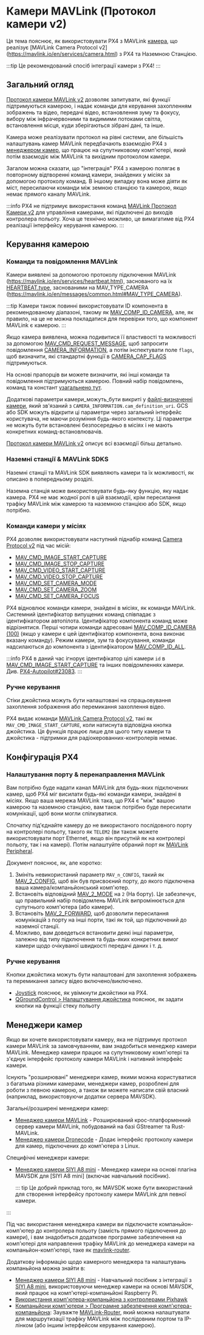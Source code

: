 # Камери MAVLink (Протокол камери v2)

Ця тема пояснює, як використовувати PX4 з MAVLink [камера](../camera/index.md), що реалізує [MAVLink Camera Protocol v2] (https://mavlink.io/en/services/camera.html) з PX4 та Наземною Станцією.

:::tip
Це рекомендований спосіб інтеграції камери з PX4!
:::

## Загальний огляд

[Протокол камери MAVLink v2](https://mavlink.io/en/services/camera.html) дозволяє запитувати, які функції підтримуються камерою, і надає команди для керування захопленням зображень та відео, передачі відео, встановлення зуму та фокусу, вибору між інфрачервоними та видимими потоками світла, встановлення місця, куди зберігаються зібрані дані, та інше.

Камера може реалізувати протокол на рівні системи, але більшість налаштувань камер MAVLink передбачають взаємодію PX4 з [менеджером камер](#camera-managers), що працює на супутниковому комп'ютері, який потім взаємодіє між MAVLink та вихідним протоколом камери.

Загалом можна сказати, що "інтеграція" PX4 з камерою полягає в повторному відтворенні команд камери, знайдених у місіях за допомогою протоколу команд.
В іншому випадку вона може діяти як міст, пересилаючи команди між земною станцією та камерою, якщо немає прямого каналу MAVLink.

:::info
PX4 не підтримує використання команд [MAVLink Протокол Камери v2](https://mavlink.io/en/services/camera.html) для управління камерами, які підключені до виходів контролера польоту.
Хоча це технічно можливо, це вимагатиме від PX4 реалізації інтерфейсу керування камерою.
:::

## Керування камерою

### Команди та повідомлення MAVLink

Камери виявлені за допомогою протоколу підключення MAVLink (https://mavlink.io/en/services/heartbeat.html), заснованого на їх [HEARTBEAT.type](https://mavlink.io/en/messages/common.html#HEARTBEAT), заснованими на MAV_TYPE_CAMERA (https://mavlink.io/en/messages/common.html#MAV_TYPE_CAMERA).

:::tip
Камери також повинні використовувати ID компонента в рекомендованому діапазоні, такому як [MAV_COMP_ID_CAMERA](https://mavlink.io/en/messages/common.html#MAV_COMP_ID_CAMERA), але, як правило, на це не можна покладатися для перевірки того, що компонент MAVLink є камерою.
:::

Якщо камера виявлена, можна подивитися її властивості та можливості за допомогою [MAV_CMD_REQUEST_MESSAGE](https://mavlink.io/en/messages/common.html#MAV_CMD_REQUEST_MESSAGE), щоб запросити повідомлення [CAMERA_INFORMATION](https://mavlink.io/en/messages/common.html#CAMERA_INFORMATION), а потім інспектувати поле `flags`, щоб визначити, які стандартні функції в [CAMERA_CAP_FLAGS](https://mavlink.io/en/messages/common.html#CAMERA_CAP_FLAGS) підтримуються.

На основі прапорців ви можете визначити, які інші команди та повідомлення підтримуються камерою.
Повний набір повідомлень, команд та констант [узагальнено тут](https://mavlink.io/en/services/camera.html#messagecommandenum-summary).

Додаткові параметри камери_можуть_бути викриті у [файлі-визначенні камери](https://mavlink.io/en/services/camera_def.html), який зв'язаний з `CAMERA_INFORMATION.cam_definition_uri`.
GCS або SDK можуть відкрити ці параметри через загальний інтерфейс користувача, не маючи розуміння будь-якого контексту.
Ці параметри не можуть бути встановлені безпосередньо в місіях і не мають конкретних команд-встановлювачів.

[Протокол камери MAVLink v2](https://mavlink.io/en/services/camera.html) описує всі взаємодії більш детально.

### Наземні станції & MAVLink SDKS

Наземні станції та MAVLink SDK виявляють камери та їх можливості, як описано в попередньому розділі.

Наземна станція може використовувати будь-яку функцію, яку надає камера.
PX4 не має жодної ролі в цій взаємодії, крім пересилання трафіку MAVLink між камерою та наземною станцією або SDK, якщо потрібно.

### Команди камери у місіях

PX4 дозволяє використовувати наступний піднабір команд [Camera Protocol v2](https://mavlink.io/en/services/camera.html) під час місій:

- [MAV_CMD_IMAGE_START_CAPTURE](https://mavlink.io/en/messages/common.html#MAV_CMD_IMAGE_START_CAPTURE)
- [MAV_CMD_IMAGE_STOP_CAPTURE](https://mavlink.io/en/messages/common.html#MMAV_CMD_IMAGE_STOP_CAPTURE)
- [MAV_CMD_VIDEO_START_CAPTURE](https://mavlink.io/en/messages/common.html#MAV_CMD_VIDEO_START_CAPTURE)
- [MAV_CMD_VIDEO_STOP_CAPTURE](https://mavlink.io/en/messages/common.html#MAV_CMD_VIDEO_STOP_CAPTURE)
- [MAV_CMD_SET_CAMERA_MODE](https://mavlink.io/en/messages/common.html#MAV_CMD_SET_CAMERA_MODE)
- [MAV_CMD_SET_CAMERA_ZOOM](https://mavlink.io/en/messages/common.html#MAV_CMD_SET_CAMERA_ZOOM)
- [MAV_CMD_SET_CAMERA_FOCUS](https://mavlink.io/en/messages/common.html#MAV_CMD_SET_CAMERA_FOCUS)

PX4 відновлює команди камери, знайдені в місіях, як команди MAVLink.
Системний ідентифікатор випущених команд співпадає з ідентифікатором автопілота.
Ідентифікатор компонента команд може відрізнятися.
Перші чотири команди адресовані [MAV_COMP_ID_CAMERA (100)](https://mavlink.io/en/messages/common.html#MAV_COMP_ID_CAMERA) (якщо у камери є цей ідентифікатор компонента, вона виконає вказану команду).
Режим камери, зум та фокусування, команди надсилаються до компонента з ідентифікатором [MAV_COMP_ID_ALL](https://mavlink.io/en/messages/common.html#MAV_COMP_ID_ALL).

:::info
PX4 в даний час ігнорує ідентифікатор цілі камери `id` в [MAV_CMD_IMAGE_START_CAPTURE](https://mavlink.io/en/messages/common.html#MAV_CMD_IMAGE_START_CAPTURE) та інших повідомленнях камери.
Див. [PX4-Autopilot#23083](https://github.com/PX4/PX4-Autopilot/issues/23083).
:::

<!--
List of all supported commands in missions in:
format_mavlink_mission_item() => https://github.com/PX4/PX4-Autopilot/blob/main/src/modules/mavlink/mavlink_mission.cpp#L1672-L1693

Mission items are executed when set active.
void Mission::setActiveMissionItems() => https://github.com/PX4/PX4-Autopilot/blob/main/src/modules/navigator/mission.cpp#L187-L281
  At end the current non-waypoint command is "issued":
  note at end => issue_command(_mission_item);

Issuing command:
MissionBlock::issue_command(const mission_item_s &item) =>  https://github.com/PX4/PX4-Autopilot/blob/main/src/modules/navigator/mission_block.cpp#L543-L562
  At end this publishes the current vehicle command
  _navigator->publish_vehicle_command(&vcmd);

Publishing command:
void Navigator::publish_vehicle_command(vehicle_command_s *vcmd)  => https://github.com/PX4/PX4-Autopilot/blob/main/src/modules/navigator/navigator_main.cpp#L1358
  For camera commands set to vcmd->target_component = 100; // MAV_COMP_ID_CAMERA
  All others just get published as-is
-->

### Ручне керування

Стіки джойстика можуть бути налаштовані на спрацьовування захоплення зображення або перемикання захоплення відео.

PX4 видає команди [MAVLink Camera Protocol v2](https://mavlink.io/en/services/camera.html), такі як `MAV_CMD_IMAGE_START_CAPTURE`, коли натиснута відповідна кнопка джойстика.
Ця функція працює лише для цього типу камери та джойстика - підтримки для радіокерованних-контролерів немає.

## Конфігурація PX4

### Налаштування порту & перенаправлення MAVLink

Вам потрібно буде надати канал MAVLink для будь-яких підключених камер, щоб PX4 міг висилати будь-які команди камери, знайдені в місіях.
Якщо ваша мережа MAVLink така, що PX4 є "між" вашою камерою та наземною станцією, вам також потрібно буде пересилати комунікації, щоб вони могли спілкуватися.

Спочатку під'єднайте камеру до не використаного послідовного порту на контролері польоту, такого як `TELEM2` (ви також можете використовувати порт Ethernet, якщо він присутній як на контролері польоту, так і на камері).
Потім налаштуйте обраний порт як [MAVLink Peripheral](../peripherals/mavlink_peripherals.md).

Документ пояснює, як, але коротко:

1. Змініть невикористаний параметр `MAV_n_CONFIG`, такий як [MAV_2_CONFIG](../advanced_config/parameter_reference.md#MAV_2_CONFIG), щоб він був присвоєний порту, до якого підключена ваша камера/компаньйонський комп'ютер.
2. Встановіть відповідний [MAV_2_MODE](../advanced_config/parameter_reference.md#MAV_2_MODE) на `2` (На борту).
  Це забезпечує, що правильний набір повідомлень MAVLink випромінюється для супутнього комп'ютера (або камери).
3. Встановіть [MAV_2_FORWARD](../advanced_config/parameter_reference.md#MAV_2_FORWARD), щоб дозволити пересилання комунікацій з порту на інші порти, такі як той, що підключений до наземної станції.
4. Можливо, вам доведеться встановити деякі інші параметри, залежно від типу підключення та будь-яких конкретних вимог камери щодо очікуваної швидкості передачі даних і т. д.

### Ручне керування

Кнопки джойстика можуть бути налаштовані для захоплення зображень та перемикання запису відео включено/виключено.

- [Joystick](../config/joystick.md#enabling-px4-joystick-support) пояснює, як увімкнути джойстики на PX4.
- [QGroundControl > Налаштування джойстика](https://docs.qgroundcontrol.com/master/en/qgc-user-guide/setup_view/joystick.html) пояснює, як задати кнопки на функції стеку польоту

<!-- Cameras cannot be controlled from an RC controller as far as I can tell -->

## Менеджери камер

Якщо ви хочете використовувати камеру, яка не підтримує протокол камери MAVLink за замовчуванням, вам знадобиться менеджер камери MAVLink.
Менеджер камери працює на супутниковому комп'ютері та з'єднує інтерфейс протоколу камери MAVLink і нативний інтерфейс камери.

Існують "розширювані" менеджери камер, якими можна користуватися з багатьма різними камерами, менеджери камер, розроблені для роботи з певною камерою, а також ви можете написати свій власний (наприклад, використовуючи додатки сервера MAVSDK).

Загальні/розширені менеджери камер:

- [Менеджер камери MAVLink](https://github.com/mavlink/mavlink-camera-manager) - Розширюваний крос-платформенний сервер камери MAVLink, побудований на базі GStreamer та Rust-MAVLink.
- [Менеджер камери Dronecode](https://camera-manager.dronecode.org/en/) - Додає інтерфейс протоколу камери для камер, підключених до комп'ютера з Linux.

Специфічні менеджери камери:

- [Менеджер камери SIYI A8 mini](https://github.com/julianoes/siyi-a8-mini-camera-manager) - Менеджер камери на основі плагіна MAVSDK для [SIYI A8 mini] (включає навчальний посібник).

  ::: tip
  Це добрий приклад того, як MAVSDK може бути використаний для створення інтерфейсу протоколу камери MAVLink для певної камери.

:::

Під час використання менеджера камери ви підключаєте компаньйон-комп'ютер до контролера польоту (замість прямого підключення до камери), і вам знадобиться додаткове програмне забезпечення на комп'ютері для направлення трафіку MAVLink до менеджера камери на компаньйон-комп'ютері, таке як [mavlink-router](https://github.com/mavlink-router/mavlink-router).

Додаткову інформацію щодо камерного менеджера та налаштувань компаньйона можна знайти в:

- [Менеджер камери SIYI A8 mini](https://github.com/julianoes/siyi-a8-mini-camera-manager) - Навчальний посібник з інтеграції з [SIYI A8 mini](https://shop.siyi.biz/products/siyi-a8-mini), використовуючи менеджер камери на основі MAVSDK, який працює на комп'ютері-компаньйоні Raspberry Pi.
- [Використання комп'ютера-компаньйона з контролерами Pixhawk](../companion_computer/pixhawk_companion.md)
- [Компаньйони комп'ютери > Програмне забезпечення комп'ютера-компаньйона](../companion_computer/index.md#companion-computer-software): Зауважте [MAVLink-Router](https://github.com/mavlink-router/mavlink-router), який можна налаштувати для маршрутизації трафіку MAVLink між послідовним портом та IP-лінком (або іншим інтерфейсом керування камерою).
